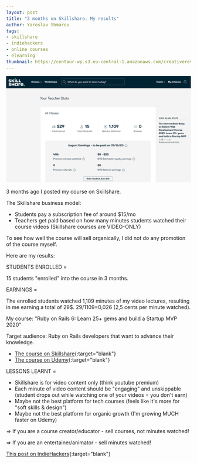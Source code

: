 ```yaml
---
layout: post
title: "3 months on Skillshare. My results"
author: Yaroslav Shmarov
tags: 
- skillshare
- indiehackers
- online courses
- elearning
thumbnail: https://centaur-wp.s3.eu-central-1.amazonaws.com/creativereview/prod/content/uploads/2020/01/SK_Primary_logo_blk_grn.jpg
---
```


![3-months-on-skillshare](/assets/2020-08-30-3-months-on-skillshare-my-results/3-months-on-skillshare.png)

3 months ago I posted my course on Skillshare.

The Skillshare business model:

* Students pay a subscription fee of around $15/mo
* Teachers get paid based on how many minutes students watched their course videos (Skillshare courses are VIDEO-ONLY)

To see how well the course will sell organically, I did not do any promotion of the course myself.

Here are my results:

STUDENTS ENROLLED =

15 students "enrolled" into the course in 3 months.

EARNINGS =

The enrolled students watched 1,109 minutes of my video lectures, resulting in me earning a total of 29$.
29/1109=0,026 (2,5 cents per minute watched).

My course: "Ruby on Rails 6: Learn 25+ gems and build a Startup MVP 2020" 

Target audience: Ruby on Rails developers that want to advance their knowledge.

* [The course on Skillshare](https://www.skillshare.com/classes/The-Intermediate-Ruby-on-Rails-6-Web-Development-Course-2020-Learn-25-gems-and-build-a-Startup-MVP/141468652?via=search-layout-grid){:target="blank"}
* [The course on Udemy](https://www.udemy.com/course/draft/2519558/?referralCode=4721E9D437DEE1734159){:target="blank"}

LESSONS LEARNT =

* Skillshare is for video content only (think youtube premium)
* Each minute of video content should be "engaging" and unskippable (student drops out while watching one of your videos = you don't earn)
* Maybe not the best platform for tech courses (feels like it's more for "soft skills & design")
* Maybe not the best platform for organic growth (I'm growing MUCH faster on Udemy)

=> If you are a course creator/educator - sell courses, not minutes watched!

=> If you are an entertainer/animator - sell minutes watched!

[This post on IndieHackers](https://www.indiehackers.com/post/3-months-on-skillshare-my-results-973d6e6b6a){:target="blank"}
